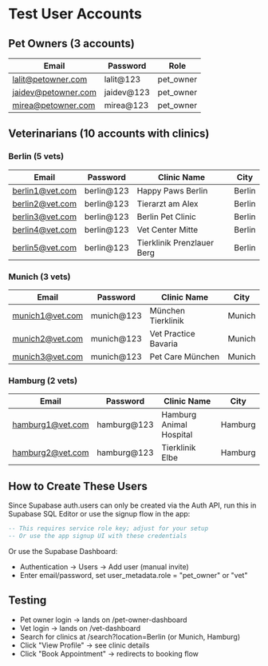 # Test User Accounts

## Pet Owners (3 accounts)

| Email                  | Password    | Role       |
|------------------------|-------------|------------|
| lalit@petowner.com     | lalit@123   | pet_owner  |
| jaidev@petowner.com    | jaidev@123  | pet_owner  |
| mirea@petowner.com     | mirea@123   | pet_owner  |

## Veterinarians (10 accounts with clinics)

### Berlin (5 vets)

| Email            | Password    | Clinic Name                      | City   |
|------------------|-------------|----------------------------------|--------|
| berlin1@vet.com  | berlin@123  | Happy Paws Berlin                | Berlin |
| berlin2@vet.com  | berlin@123  | Tierarzt am Alex                 | Berlin |
| berlin3@vet.com  | berlin@123  | Berlin Pet Clinic                | Berlin |
| berlin4@vet.com  | berlin@123  | Vet Center Mitte                 | Berlin |
| berlin5@vet.com  | berlin@123  | Tierklinik Prenzlauer Berg       | Berlin |

### Munich (3 vets)

| Email            | Password    | Clinic Name                      | City   |
|------------------|-------------|----------------------------------|--------|
| munich1@vet.com  | munich@123  | München Tierklinik               | Munich |
| munich2@vet.com  | munich@123  | Vet Practice Bavaria             | Munich |
| munich3@vet.com  | munich@123  | Pet Care München                 | Munich |

### Hamburg (2 vets)

| Email             | Password    | Clinic Name                      | City    |
|-------------------|-------------|----------------------------------|---------|
| hamburg1@vet.com  | hamburg@123 | Hamburg Animal Hospital          | Hamburg |
| hamburg2@vet.com  | hamburg@123 | Tierklinik Elbe                  | Hamburg |

## How to Create These Users

Since Supabase auth.users can only be created via the Auth API, run this in Supabase SQL Editor or use the signup flow in the app:

```sql
-- This requires service role key; adjust for your setup
-- Or use the app signup UI with these credentials
```

Or use the Supabase Dashboard:
- Authentication → Users → Add user (manual invite)
- Enter email/password, set user_metadata.role = "pet_owner" or "vet"

## Testing

- Pet owner login → lands on /pet-owner-dashboard
- Vet login → lands on /vet-dashboard
- Search for clinics at /search?location=Berlin (or Munich, Hamburg)
- Click "View Profile" → see clinic details
- Click "Book Appointment" → redirects to booking flow

